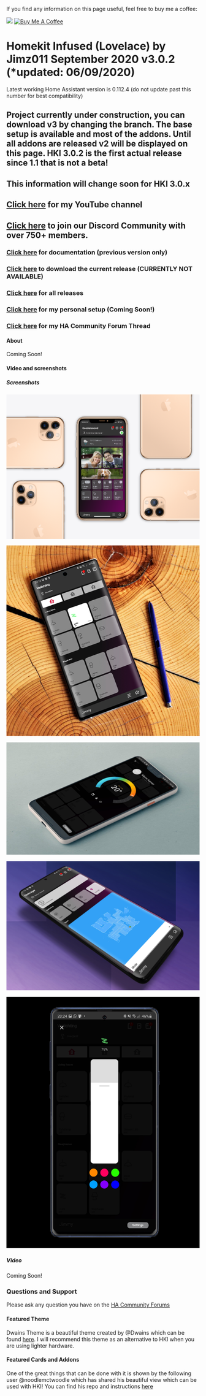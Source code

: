If you find any information on this page useful, feel free to buy me a coffee: 

<a href="https://paypal.me/JimmySchings" target="_blank"><img src="https://github.com/jimz011/homeassistant/blob/master/docs/paypal-donate-button.png" ></a>
<a href="https://www.buymeacoffee.com/w8Jnf6Hit" target="_blank"><img src="https://www.buymeacoffee.com/assets/img/custom_images/orange_img.png" alt="Buy Me A Coffee" style="height: auto !important;width: auto !important;" ></a>
# Homekit Infused (Lovelace) by Jimz011 September 2020 v3.0.2 (*updated: 06/09/2020)
Latest working Home Assistant version is 0.112.4 (do not update past this number for best compatibility)

## Project currently under construction, you can download v3 by changing the branch. The base setup is available and most of the addons. Until all addons are released v2 will be displayed on this page. HKI 3.0.2 is the first actual release since 1.1 that is not a beta!

## This information will change soon for HKI 3.0.x

## [Click here](https://www.youtube.com/jimz011) for my YouTube channel
## [Click here](https://discord.gg/7yt64uX) to join our Discord Community with over 750+ members.

### [Click here](https://jimz011.github.io/homekit-infused/) for documentation (previous version only)
### [Click here](error) to download the current release (CURRENTLY NOT AVAILABLE)
### [Click here](https://github.com/jimz011/homekit-infused/releases) for all releases
### [Click here](https://github.com/jimz011/homekit-infused/tree/personal) for my personal setup (Coming Soon!)
### [Click here](https://community.home-assistant.io/t/homekit-infused-hki-v0-13-3/117086/1) for my HA Community Forum Thread



#### About
Coming Soon!

#### Video and screenshots
##### Screenshots

![Homekit Infused](HiShoot_20200402_013646.png)

![Homekit Infused](HiShoot_20200422_201852.png)

![Homekit Infused](HiShoot_20200422_202500.png)

![Homekit Infused](HiShoot_20200422_202526.png)

![Homekit Infused](HiShoot_20200422_202622.png)

##### Video
Coming Soon!

### Questions and Support

Please ask any question you have on the [HA Community Forums](https://community.home-assistant.io/t/homekit-infused-hki-v0-13-3/117086/1)

#### Featured Theme
Dwains Theme is a beautiful theme created by @Dwains which can be found [here](https://github.com/dwainscheeren/lovelace-dwains-theme). I will recommend this theme as an alternative to HKI when you are using lighter hardware.

#### Featured Cards and Addons
One of the great things that can be done with it is shown by the following user @noodlemctwoodle which has shared his beautiful view which can be used with HKI! You can find his repo and instructions [here](https://github.com/noodlemctwoodle/homeassistant) 
